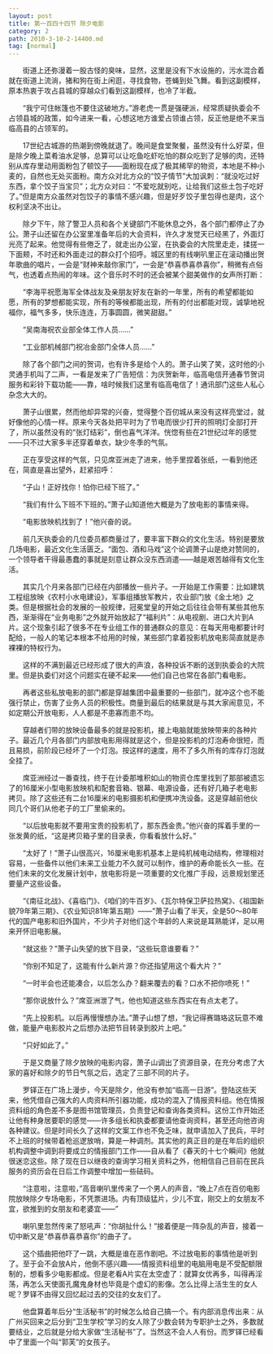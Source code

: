 ```yaml
---
layout: post
title: 第一百四十四节 除夕电影
category: 2
path: 2010-3-10-2-14400.md
tag: [normal]
---
```


　　街道上还弥漫着一股古怪的臭味，显然，这里是没有下水设施的，污水混合着就在街道上流淌，猪和狗在街上闲逛，寻找食物，苍蝇到处飞舞。看到这副模样，原本热衷于攻占县城的穿越众们看到这副模样，也冷了半截。

　　“我宁可住帐篷也不要住这破地方。”游老虎一贯是强硬派，经常质疑执委会不占领县城的政策，如今进来一看，心想这地方谁爱占领谁占领，反正他是绝不来当临高县的占领军的。

　　17世纪古城游的热潮到傍晚就退了。晚间是食堂聚餐，虽然没有什么好菜，但是除夕晚上菜肴油水足够，总算可以让吃鱼吃虾吃怕的群众吃到了足够的肉，还特别从库存里动用面粉包了顿饺子——面粉现在成了极其稀罕的物资，本地是不种小麦的，自然也无处买面粉。南方众对北方众的“饺子情节”大加讽刺：“就没吃过好东西，拿个饺子当宝贝”；北方众对曰：“不爱吃就别吃，让给我们这些土包子吃好了。”但是南方众虽然对包饺子的事情不感兴趣，但是好歹饺子里包得也是肉，这个权利坚决不出让。

　　除夕下午，除了警卫人员和各个关键部门不能休息之外，各个部门都停止了办公。萧子山还留在办公室里准备年后的大会资料，许久才发觉天已经黑了，外面灯光亮了起来。他觉得有些倦乏了，就走出办公室，在执委会的大院里走走，揉搓一下面颊，不时还和外面走过的群众打个招呼。城区里的有线喇叭里正在滚动播出贺年歌曲的唱片，一会是“财神来敲你家门”，一会是“恭喜恭喜恭喜你”，稍微有点俗气，也透着点热闹的年味。这个音乐时不时的还会被某个甜美做作的女声所打断：

　　“李海平祝愿海军全体战友及亲朋友好友在新的一年里，所有的希望都能如愿，所有的梦想都能实现，所有的等候都能出现，所有的付出都能对现，诚挚地祝福你，福气多多，快乐连连，万事圆圆，微笑甜甜。”

　　“吴南海祝农业部全体工作人员……”

　　“工业部机械部门祝冶金部门全体人员……”

　　除了各个部门之间的贺词，也有许多是给个人的。萧子山笑了笑，这时他的小灵通手机叫了二声，一看是发来了广告短信：为庆贺新年，临高电信开通春节贺词服务和彩铃下载功能——靠，啥时候我们这里有临高电信了！通讯部门这些人私心杂念大大的。

　　萧子山很累，然而他却异常的兴奋，觉得整个百仞城从来没有这样亮堂过，就好像他的心情一样。原来今天各处把平时为了节电而很少打开的照明灯全部打开了，所以虽然没有的“张灯结彩”，倒也喜气洋洋。恍惚有些在21世纪过年的感觉——只不过大家多半还穿着单衣，缺少冬季的气氛。

　　正在享受这样的气氛，只见席亚洲走了进来，他手里捏着张纸，一看到他还在，简直是喜出望外，赶紧招呼：

　　“子山！正好找你！怕你已经下班了。”

　　“我们有什么下班不下班的。”萧子山知道他大概是为了放电影的事情来得。

　　“电影放映机找到了！”他兴奋的说。

　　前几天执委会的几位委员都商量过了，要丰富下群众的文化生活。特别是要放几场电影，最近文化生活匮乏。“面包、酒和马戏”这个论调萧子山是绝对赞同的，一个领导者干得最愚蠢的事就是刻意让群众没东西消遣——越是艰苦越得有文化生活。

　　其实几个月来各部门已经在内部播放一些片子。一开始是工作需要：比如建筑工程组放映《农村小水电建设》，军事组播放军教片，农业部门放《金土地》之类。但是根据社会的发展的一般规律，冠冕堂皇的开始之后往往会带有某些其他东西，渐渐得在“业务电影”之外就开始放起了“福利片”：从电视剧、进口大片到A片。这个现象引起了很多不在专业组工作的普通群众的意见：在每天用电都要计时配给，一般人的笔记本根本不给用的时候，某些部门拿着投影机放电影简直就是赤裸裸的特权行为。

　　这样的不满到最近已经形成了很大的声浪，各种投诉不断的送到执委会的大院里。但是执委们对这个问题实在硬不起来——他们自己也常在各部门看电影。

　　再者这些私放电影的部门都是穿越集团中最重要的一些部门，就冲这个也不能强行禁止，伤害了业务人员的积极性。商量到最后的结果就是与其大家闹意见，不如定期公开放电影，人人都是不患寡而患不均。

　　穿越者们带的放映设备最多的就是投影机，接上电脑就能放映带来的各种片子。最近几个月各部门内部放电影用得就是这个，但是投影机的灯泡寿命很短，而且易损，前阶段已经坏了一个灯泡。按这样的速度，用不了多久所有的库存灯泡就全挂了。

　　席亚洲经过一番查找，终于在计委那堆积如山的物资仓库里找到了那部被遗忘了的16厘米小型电影放映机和配套音箱、银幕、电源设备，还有好几箱子老电影拷贝。除了这些还有二台16厘米的电影摄影机和便携冲洗设备。这是穿越前他伙同几个哥们从他老子的工厂里偷来的。

　　“以后放电影就不要用宝贵的投影机了，那东西金贵。”他兴奋的挥着手里的一张发黄的纸，“这是拷贝箱子里的目录表，你看看放什么好。”

　　“太好了！”萧子山很高兴，16厘米电影机基本上是纯机械电动结构，修理相对容易，一些备件以他们未来工业能力不久就可以制作，维护的寿命能长久一些。在他们未来的文化发展计划中，放电影将是一项重要的文化推广手段，远景规划里还要量产这些设备。

　　“《南征北战》、《喜临门》、《咱们的牛百岁》、《瓦尔特保卫萨拉热窝》、《祖国新貌79年第三期》、《农业知识81年第五期》——”萧子山看了半天，全是50～80年代的国产电影和旧外国片，不少片子对他们这个年龄的人来说是耳熟能详，足以用来开怀旧电影展。

　　“就这些？”萧子山失望的放下目录，“这些玩意谁要看？”

　　“你别不知足了，这能有什么新片源？你还指望用这个看大片？”

　　“一时半会也还能凑合，以后怎么办？翻来覆去的看？口水不把你喷死！”

　　“那你说放什么？”席亚洲泄了气，他也知道这些东西实在有点太老了。

　　“先上投影机。以后再慢慢想办法。”萧子山想了想，“我记得赛璐珞这玩意不难做，能量产电影胶片之后想办法把节目转录到胶片上吧。”

　　“只好如此了。”

　　于是又商量了除夕放映的电影内容，萧子山调出了资源目录，在充分考虑了大家的喜好和除夕的节日气氛之后，选定了三部不同的片子。

　　罗铎正在广场上漫步，今天是除夕，他没有参加“临高一日游”。登陆这些天来，他凭借自己强大的人肉资料所引器功能，成功的混入了情报资料组。他在情报资料组的角色差不多是图书馆管理员，负责登记和查询各类资料。这份工作开始还让他有种身居要职的感觉——许多组长和执委都要请他查询资料，甚至还向他咨询各种建议。但是时间长久了这样的文案工作也不免乏味，就申请加入了民兵，平时不上班的时候带着枪巡逻放哨，算是一种调剂。其实他的真正目的是在年后的组织机构调整中调到将要成立的情报部门工作——自从看了《春天的十七个瞬间》他就很迷恋这些。除了现在日以继夜的查询学习相关资料之外，他相信自己目前在民兵服务的资历会在日后工作调整中增加一些砝码。

　　“注意啦，注意啦，”高音喇叭里传来了一个男人的声音，“晚上7点在百仞电影院放映除夕专场电影，不凭票进场。内有顶级猛片，少儿不宜，刚交上的女朋友不宜，欲推到的女朋友和老婆宜——”

　　喇叭里忽然传来了怒吼声：“你胡扯什么！”接着便是一阵杂乱的声音，接着一切中断又是“恭喜恭喜恭喜你”的曲子了。

　　这个插曲把他吓了一跳，大概是谁在恶作剧吧。不过放电影的事情他是听到了。至于会不会放A片，他倒不感兴趣——情报资料组里的电脑用电是不受配额限制的，想看多少电影都成。但是老看A片实在太空虚了：就算女优再多，叫得再淫荡，再怎么天使面孔魔鬼身材也毕竟是个虚幻的影像。怎么比得上活生生的女人呢？罗铎不由得又回忆起过去的交往的女友们了。

　　他盘算着年后分“生活秘书”的时候怎么给自己搞一个。有内部消息传出来：从广州买回来之后分到“卫生学校”学习的女人除了少数会转为专职护士之外，多数就要结业，之后就是分给大家做“生活秘书”了。当然这不会人人有份。而罗铎已经看中了里面一个叫“郭芙”的女孩子。
